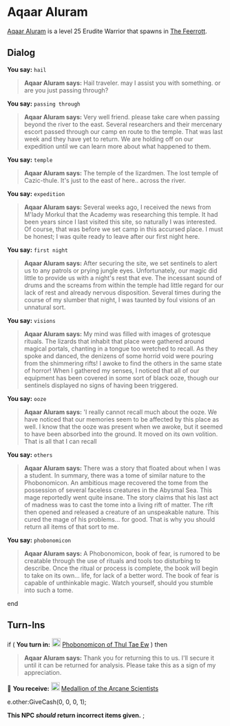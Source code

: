 # Aqaar Aluram



[Aqaar Aluram](/npc/47132) is a level 25 Erudite Warrior that spawns in [The Feerrott](/zone/47).



## Dialog

**You say:** `hail`



>**Aqaar Aluram says:** Hail traveler. may I assist you with something. or are you just passing through?




**You say:** `passing through`



>**Aqaar Aluram says:** Very well friend. please take care when passing beyond the river to the east.  Several researchers and their mercenary escort passed through our camp en route to the temple.  That was last week and they have yet to return.  We are holding off on our expedition until we can learn more about what happened to them.




**You say:** `temple`



>**Aqaar Aluram says:** The temple of the lizardmen. The lost temple of Cazic-thule. It's just to the east of here.. across the river.




**You say:** `expedition`



>**Aqaar Aluram says:** Several weeks ago, I received the news from M'lady Morkul that the Academy was researching this temple. It had been years since I last visited this site, so naturally I was interested. Of course, that was before we set camp in this accursed place. I must be honest; I was quite ready to leave after our first night here.




**You say:** `first night`



>**Aqaar Aluram says:** After securing the site, we set sentinels to alert us to any patrols or prying jungle eyes. Unfortunately, our magic did little to provide us with a night's rest that eve. The incessant sound of drums and the screams from within the temple had little regard for our lack of rest and already nervous disposition. Several times during the course of my slumber that night, I was taunted by foul visions of an unnatural sort.



**You say:** `visions`



>**Aqaar Aluram says:** My mind was filled with images of grotesque rituals. The lizards that inhabit that place were gathered around magical portals, chanting in a tongue too wretched to recall. As they spoke and danced, the denizens of some horrid void were pouring from the shimmering rifts! I awoke to find the others in the same state of horror! When I gathered my senses, I noticed that all of our equipment has been covered in some sort of black ooze, though our sentinels displayed no signs of having been triggered.



**You say:** `ooze`



>**Aqaar Aluram says:** 'I really cannot recall much about the ooze. We have noticed that our memories seem to be affected by this place as well. I know that the ooze was present when we awoke, but it seemed to have been absorbed into the ground. It moved on its own volition. That is all that I can recall



**You say:** `others`



>**Aqaar Aluram says:** There was a story that floated about when I was a student. In summary, there was a tome of similar nature to the Phobonomicon. An ambitious mage recovered the tome from the possession of several faceless creatures in the Abysmal Sea. This mage reportedly went quite insane. The story claims that his last act of madness was to cast the tome into a living rift of matter. The rift then opened and released a creature of an unspeakable nature. This cured the mage of his problems... for good. That is why you should return all items of that sort to me.



**You say:** `phobonomicon`



>**Aqaar Aluram says:** A Phobonomicon, book of fear, is rumored to be creatable through the use of rituals and tools too disturbing to describe. Once the ritual or process is complete, the book will begin to take on its own... life, for lack of a better word. The book of fear is capable of unthinkable magic. Watch yourself, should you stumble into such a tome.

end



## Turn-Ins




if (  **You turn in:** <img style="background:url(/static/icons/blank_slot.gif);width:20px;height:20px;" src="/static/icons/item_778.png" alt="" /> <a
                                href="/item/8720" data-url="8720" class="tooltip-link link">Phobonomicon of Thul Tae Ew</a> ) then


>**Aqaar Aluram says:** Thank you for returning this to us. I'll secure it until it can be returned for analysis. Please take this as a sign of my appreciation.


 &#127873; **You receive:**  <img style="background:url(/static/icons/blank_slot.gif);width:20px;height:20px;" src="/static/icons/item_752.png" alt="" /> <a
                                href="/item/8732" data-url="8732" class="tooltip-link link">Medallion of the Arcane Scientists</a> 

 


e.other:GiveCash(0, 0, 0, 1);

**This NPC *should* return incorrect items given.**
;